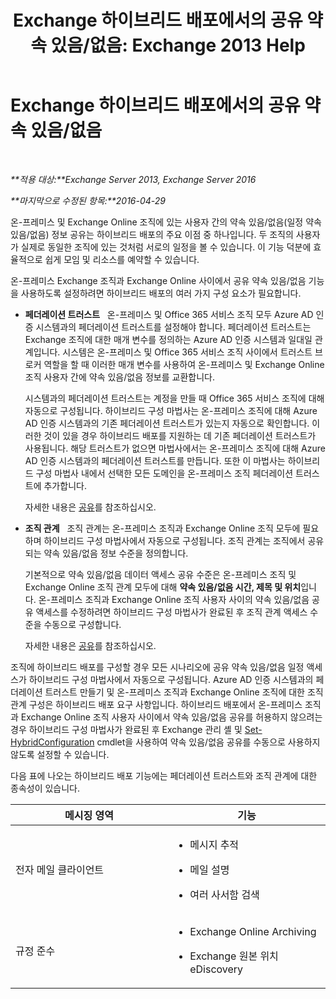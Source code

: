 ﻿---
title: 'Exchange 하이브리드 배포에서의 공유 약속 있음/없음: Exchange 2013 Help'
TOCTitle: Exchange 하이브리드 배포에서의 공유 약속 있음/없음
ms:assetid: bd3884de-80ee-4ff2-a8a3-eacd5aa3e51b
ms:mtpsurl: https://technet.microsoft.com/ko-kr/library/JJ650274(v=EXCHG.150)
ms:contentKeyID: 50484636
ms.date: 01/10/2018
mtps_version: v=EXCHG.150
ms.translationtype: HT
---

# Exchange 하이브리드 배포에서의 공유 약속 있음/없음

 

_**적용 대상:**Exchange Server 2013, Exchange Server 2016_

_**마지막으로 수정된 항목:**2016-04-29_

온-프레미스 및 Exchange Online 조직에 있는 사용자 간의 약속 있음/없음(일정 약속 있음/없음) 정보 공유는 하이브리드 배포의 주요 이점 중 하나입니다. 두 조직의 사용자가 실제로 동일한 조직에 있는 것처럼 서로의 일정을 볼 수 있습니다. 이 기능 덕분에 효율적으로 쉽게 모임 및 리소스를 예약할 수 있습니다.

온-프레미스 Exchange 조직과 Exchange Online 사이에서 공유 약속 있음/없음 기능을 사용하도록 설정하려면 하이브리드 배포의 여러 가지 구성 요소가 필요합니다.

  - **페더레이션 트러스트**   온-프레미스 및 Office 365 서비스 조직 모두 Azure AD 인증 시스템과의 페더레이션 트러스트를 설정해야 합니다. 페더레이션 트러스트는 Exchange 조직에 대한 매개 변수를 정의하는 Azure AD 인증 시스템과 일대일 관계입니다. 시스템은 온-프레미스 및 Office 365 서비스 조직 사이에서 트러스트 브로커 역할을 할 때 이러한 매개 변수를 사용하여 온-프레미스 및 Exchange Online 조직 사용자 간에 약속 있음/없음 정보를 교환합니다.
    
    시스템과의 페더레이션 트러스트는 계정을 만들 때 Office 365 서비스 조직에 대해 자동으로 구성됩니다. 하이브리드 구성 마법사는 온-프레미스 조직에 대해 Azure AD 인증 시스템과의 기존 페더레이션 트러스트가 있는지 자동으로 확인합니다. 이러한 것이 있을 경우 하이브리드 배포를 지원하는 데 기존 페더레이션 트러스트가 사용됩니다. 해당 트러스트가 없으면 마법사에서는 온-프레미스 조직에 대해 Azure AD 인증 시스템과의 페더레이션 트러스트를 만듭니다. 또한 이 마법사는 하이브리드 구성 마법사 내에서 선택한 모든 도메인을 온-프레미스 조직 페더레이션 트러스트에 추가합니다.
    
    자세한 내용은 [공유](https://technet.microsoft.com/ko-kr/library/dd638083\(v=exchg.150\))를 참조하십시오.

  - **조직 관계**   조직 관계는 온-프레미스 조직과 Exchange Online 조직 모두에 필요하며 하이브리드 구성 마법사에서 자동으로 구성됩니다. 조직 관계는 조직에서 공유되는 약속 있음/없음 정보 수준을 정의합니다.
    
    기본적으로 약속 있음/없음 데이터 액세스 공유 수준은 온-프레미스 조직 및 Exchange Online 조직 관계 모두에 대해 **약속 있음/없음 시간, 제목 및 위치**입니다. 온-프레미스 조직과 Exchange Online 조직 사용자 사이의 약속 있음/없음 공유 액세스를 수정하려면 하이브리드 구성 마법사가 완료된 후 조직 관계 액세스 수준을 수동으로 구성합니다.
    
    자세한 내용은 [공유](https://technet.microsoft.com/ko-kr/library/dd638083\(v=exchg.150\))를 참조하십시오.

조직에 하이브리드 배포를 구성할 경우 모든 시나리오에 공유 약속 있음/없음 일정 액세스가 하이브리드 구성 마법사에서 자동으로 구성됩니다. Azure AD 인증 시스템과의 페더레이션 트러스트 만들기 및 온-프레미스 조직과 Exchange Online 조직에 대한 조직 관계 구성은 하이브리드 배포 요구 사항입니다. 하이브리드 배포에서 온-프레미스 조직과 Exchange Online 조직 사용자 사이에서 약속 있음/없음 공유를 허용하지 않으려는 경우 하이브리드 구성 마법사가 완료된 후 Exchange 관리 셸 및 [Set-HybridConfiguration](https://technet.microsoft.com/ko-kr/library/hh529932\(v=exchg.150\)) cmdlet을 사용하여 약속 있음/없음 공유를 수동으로 사용하지 않도록 설정할 수 있습니다.

다음 표에 나오는 하이브리드 배포 기능에는 페더레이션 트러스트와 조직 관계에 대한 종속성이 있습니다.


<table>
<colgroup>
<col style="width: 50%" />
<col style="width: 50%" />
</colgroup>
<thead>
<tr class="header">
<th>메시징 영역</th>
<th>기능</th>
</tr>
</thead>
<tbody>
<tr class="odd">
<td><p>전자 메일 클라이언트</p></td>
<td><ul>
<li><p>메시지 추적</p></li>
<li><p>메일 설명</p></li>
<li><p>여러 사서함 검색</p></li>
</ul></td>
</tr>
<tr class="even">
<td><p>규정 준수</p></td>
<td><ul>
<li><p>Exchange Online Archiving</p></li>
<li><p>Exchange 원본 위치 eDiscovery</p></li>
</ul></td>
</tr>
</tbody>
</table>


